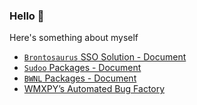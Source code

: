 ### Hello 👋

Here's something about myself

- [`Brontosaurus` SSO Solution - Document](https://brontosaurus.land)
- [`Sudoo` Packages - Document](https://sudo.dog)
- [`BWNL` Packages - Document](https://bwnl.io)
- [WMXPY’s Automated Bug Factory](https://mengw.io)
